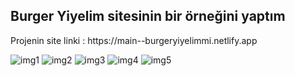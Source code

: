 <h2>Burger Yiyelim sitesinin bir örneğini yaptım</h2>
Projenin site linki :   https://main--burgeryiyelimmi.netlify.app

![img1](https://github.com/emrahbyz/Burger-Yiyelim-Project/assets/146847947/c81ddbe1-1bfc-49a3-8074-e9da3ddf8ae4)
![img2](https://github.com/emrahbyz/Burger-Yiyelim-Project/assets/146847947/40ad6ddd-af9b-45a2-b234-c1e9d4a934bd)
![img3](https://github.com/emrahbyz/Burger-Yiyelim-Project/assets/146847947/f528389a-5393-4442-942a-666dc647832e)
![img4](https://github.com/emrahbyz/Burger-Yiyelim-Project/assets/146847947/1ed52e86-b57a-4ecc-bdfe-b6a62caa88f9)
![img5](https://github.com/emrahbyz/Burger-Yiyelim-Project/assets/146847947/080d6563-0b21-4b14-a245-5f0aadf10514)
